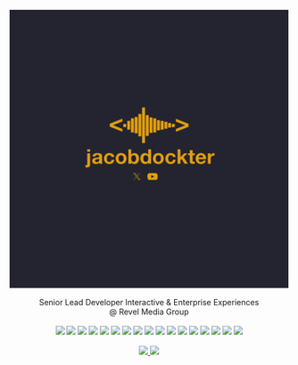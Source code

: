 <p align="center">
  <img height="500" src="https://github.com/jacobdockter/jacobdockter/blob/main/jacobdockter_logo_with_social.png"/>
</p>

<p align="center">
  Senior Lead Developer Interactive & Enterprise Experiences
  <br>
  @ Revel Media Group
  <br>
  <br>
  <img src="https://img.shields.io/badge/CSharp-239120.svg?&style=for-the-badge&logo=csharp&logoColor=white"/>
  <img src="https://img.shields.io/badge/VueJS-4FC08D.svg?&style=for-the-badge&logo=vuedotjs&logoColor=white"/>
  <img src="https://img.shields.io/badge/Phaser-00AFD7.svg?&style=for-the-badge"/>
  <img src="https://img.shields.io/badge/Python-3776AB.svg?&style=for-the-badge&logo=python&logoColor=white"/>
  <img src="https://img.shields.io/badge/Unity-FFFFFF.svg?&style=for-the-badge&logo=unity&logoColor=000000"/>
  <img src="https://img.shields.io/badge/EmberJS-E04E39.svg?&style=for-the-badge&logo=emberdotjs&logoColor=white"/>
  <img src="https://img.shields.io/badge/AWS-232F3E.svg?&style=for-the-badge&logo=amazonaws&logoColor=white"/>
  <img src="https://img.shields.io/badge/Docker-2496ED.svg?&style=for-the-badge&logo=docker&logoColor=white"/>
  <img src="https://img.shields.io/badge/Terraform-7B42BC.svg?&style=for-the-badge&logo=terraform&logoColor=white"/>
  <img src="https://img.shields.io/badge/MySQL-4479A1.svg?&style=for-the-badge&logo=mysql&logoColor=white"/>
  <img src="https://img.shields.io/badge/NoSQL-00AFD7.svg?&style=for-the-badge"/>
  <img src="https://img.shields.io/badge/Electron-47848F.svg?&style=for-the-badge&logo=electron&logoColor=white"/>
  <img src="https://img.shields.io/badge/ElectronBuilder-FFFFFF.svg?&style=for-the-badge&logo=electronbuilder&logoColor=000000"/>
  <img src="https://img.shields.io/badge/GraphQL-E10098.svg?&style=for-the-badge&logo=graphql&logoColor=white"/>
  <img src="https://img.shields.io/badge/ApolloGraphQL-311C87.svg?&style=for-the-badge&logo=apollographql&logoColor=white"/>
  <img src="https://img.shields.io/badge/Javascript-F7DF1E.svg?&style=for-the-badge&logo=javascript&logoColor=white"/>
  <img src="https://img.shields.io/badge/Godot-ffffff.svg?&style=for-the-badge&logo=godot-engine&logoColor=white"/>
  <br><br>
  <a href="https://x.com/jacobjdockter" target="_blank">
    <img src="https://img.shields.io/badge/@jacobjdockter-000000.svg?&style=for-the-badge&logo=x&logoColor=white"/>
  </a>
  <a href="https://jacobdockter.com" target="_blank">
    <img src="https://img.shields.io/badge/Website-013560.svg?&style=for-the-badge"/>
  </a>
</p>
<!---
jacobdockter/jacobdockter is a ✨ special ✨ repository because its `README.md` (this file) appears on your GitHub profile.
You can click the Preview link to take a look at your changes.
--->
